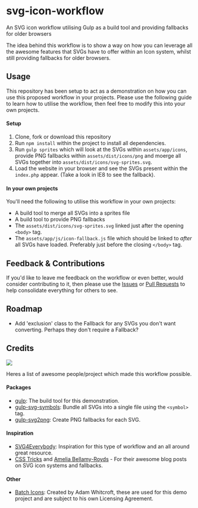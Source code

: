 # svg-icon-workflow
An SVG icon workflow utilising Gulp as a build tool and providing fallbacks for older browsers

The idea behind this workflow is to show a way on how you can leverage all the awesome features that SVGs have to offer within an Icon system, whilst still providing fallbacks for older browsers.

## Usage

This repository has been setup to act as a demonstration on how you can use this proposed workflow in your projects. Please use the following guide to learn how to utilise the workflow, then feel free to modify this into your own projects.

#### Setup

1. Clone, fork or download this repository
2. Run `npm install` within the project to install all dependencies.
3. Run `gulp sprites` which will look at the SVGs within `assets/app/icons`, provide PNG fallbacks within `assets/dist/icons/png` and moerge all SVGs together into `assets/dist/icons/svg-sprites.svg`.
4. Load the website in your browser and see the SVGs present within the `index.php` appear. (Take a look in IE8 to see the fallback).

#### In your own projects

You'll need the following to utilise this workflow in your own projects:

- A build tool to merge all SVGs into a sprites file
- A build tool to provide PNG fallbacks
- The `assets/dist/icons/svg-sprites.svg` linked just after the opening `<body>` tag.
- The `assets/app/js/icon-fallback.js` file which should be linked to *after* all SVGs have loaded. Preferably just before the closing `</body>` tag.

## Feedback & Contributions

If you'd like to leave me feedback on the workflow or even better, would consider contributing to it, then please use the [Issues](https://github.com/lukewhitehouse/svg-icon-workflow/issues) or [Pull Requests](https://github.com/lukewhitehouse/svg-icon-workflow/pulls) to help consolidate everything for others to see.

## Roadmap

- Add 'exclusion' class to the Fallback for any SVGs you don't want converting. Perhaps they don't require a Fallback?

## Credits

![](http://media.giphy.com/media/y8fXirTJjj6E0/giphy.gif)

Heres a list of awesome people/project which made this workflow possible.

#### Packages
- [gulp](https://github.com/gulpjs/gulp): The build tool for this demonstration.
- [gulp-svg-symbols](https://github.com/Hiswe/gulp-svg-symbols): Bundle all SVGs into a single file using the `<symbol>` tag.
- [gulp-svg2png](https://github.com/akoenig/gulp-svg2png): Create PNG fallbacks for each SVG.

#### Inspiration
- [SVG4Everybody](https://github.com/jonathantneal/svg4everybody): Inspiration for this type of workflow and an all around great resource.
- [CSS Tricks](https://css-tricks.com/svg-sprites-use-better-icon-fonts/) and [Amelia Bellamy-Royds](https://css-tricks.com/a-complete-guide-to-svg-fallbacks/) - For their awesome blog posts on SVG icon systems and fallbacks.

#### Other
- [Batch Icons](http://adamwhitcroft.com/batch/): Created by Adam Whitcroft, these are used for this demo project and are subject to his own Licensing Agreement.
